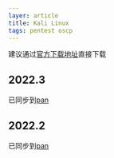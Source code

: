 ```yaml
---
layer: article
title: Kali Linux
tags: pentest oscp
---
```

建议通过[官方下载地址](https://www.kali.org/get-kali/)直接下载

## 2022.3

已同步到[pan](https://pan.iihack.com/Kali%20Linux/2022.3)

## 2022.2

已同步到[pan](https://pan.iihack.com/Kali%20Linux/2022.2)

